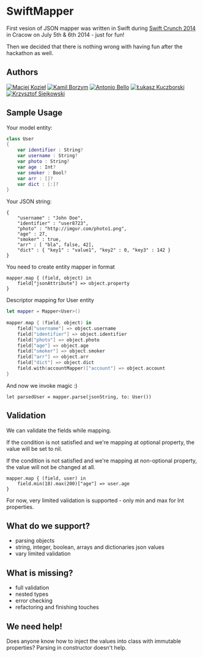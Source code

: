 SwiftMapper
===============

First vesion of JSON mapper was written in Swift during [Swift Crunch 2014](http://swiftcrunch.com/) in Cracow on July 5th & 6th 2014 - just for fun!

Then we decided that there is nothing wrong with having fun after the hackathon as well.

Authors
-------
[![Maciej Kozieł](https://s3.amazonaws.com/uploads.hipchat.com/photos/998094/PilxzEaCYJ5IEZj_125.jpg)](https://www.linkedin.com/in/mkoziel)
[![Kamil Borzym](https://s3.amazonaws.com/uploads.hipchat.com/photos/998120/KCOvRimHcvnFK1n_125.jpg)](https://github.com/kam800)
[![Antonio Bello](https://s3.amazonaws.com/uploads.hipchat.com/photos/998161/uyRN9GDPl7eUEss_125.jpg)](https://twitter.com/ant_bello)
[![Łukasz Kuczborski](https://s3.amazonaws.com/uploads.hipchat.com/photos/998123/NNJdv0LKldkEU60_125.jpg)](https://twitter.com/lkuczborski)
[![Krzysztof Siejkowski](https://s3.amazonaws.com/uploads.hipchat.com/photos/998121/7nrliimkJor63RB_125.jpg)](https://twitter.com/_siejkowski)


Sample Usage
------------

Your model entity:
```swift
class User
{
    var identifier : String?
    var username : String?
    var photo : String?
    var age : Int?
    var smoker : Bool?
    var arr : []?
    var dict : [:]?
}
```

Your JSON string:
```
{
    "username" : "John Doe",
    "identifier" : "user8723",
    "photo" : "http://imgur.com/photo1.png",
    "age" : 27,
    "smoker" : true,
    "arr" : [ "bla", false, 42],
    "dict" : { "key1" : "value1", "key2" : 0, "key3" : 142 }
}
```

You need to create entity mapper in format
```
mapper.map { (field, object) in
    field["jsonAttribute"] => object.property
}
```

Descriptor mapping for User entity
```swift
let mapper = Mapper<User>()
        
mapper.map { (field, object) in
    field["username"] => object.username
    field["identifier"] => object.identifier
    field["photo"] => object.photo
    field["age"] => object.age
    field["smoker"] => object.smoker
    field["arr"] => object.arr
    field["dict"] => object.dict
    field.with(accountMapper)["account"] => object.account 
}
```

And now we invoke magic :)
```
let parsedUser = mapper.parse(jsonString, to: User())
```

Validation
------------

We can validate the fields while mapping. 

If the condition is not satisfied and we're mapping at optional property, the value will be set to nil.

If the condition is not satisfied and we're mapping at non-optional property, the value will not be changed at all.

```
mapper.map { (field, user) in
    field.min(18).max(200)["age"] => user.age
}
```

For now, very limited validation is supported - only min and max for Int properties.


What do we support?
-------------------
* parsing objects
* string, integer, boolean, arrays and dictionaries json values
* vary limited validation

What is missing?
----------------
* full validation
* nested types
* error checking
* refactoring and finishing touches

We need help!
-------------
Does anyone know how to inject the values into class with immutable properties? Parsing in constructor doesn't help.

